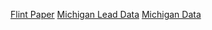 
[Flint Paper](https://ajph.aphapublications.org/doi/10.2105/AJPH.2015.303003)
[Michigan Lead Data](https://www.michigan.gov/lead/0,5417,7-310-84214---,00.html)
[Michigan Data](https://mitracking.state.mi.us/?bookmark=11)
